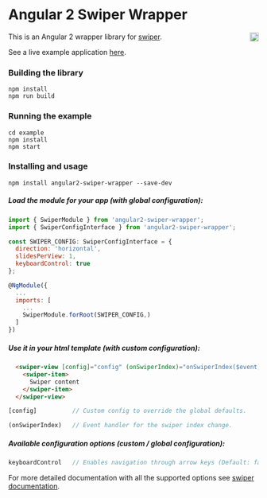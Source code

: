 # Angular 2 Swiper Wrapper

<a href="https://badge.fury.io/js/angular2-swiper-wrapper"><img src="https://badge.fury.io/js/angular2-swiper-wrapper.svg" align="right" alt="npm version" height="18"></a>

This is an Angular 2 wrapper library for [swiper](http://idangero.us/swiper/).

See a live example application <a href="https://zefoy.github.io/angular2-swiper-wrapper/">here</a>.

### Building the library

    npm install
    npm run build

### Running the example

    cd example
    npm install
    npm start

### Installing and usage

    npm install angular2-swiper-wrapper --save-dev

##### Load the module for your app (with global configuration):

```javascript
import { SwiperModule } from 'angular2-swiper-wrapper';
import { SwiperConfigInterface } from 'angular2-swiper-wrapper';

const SWIPER_CONFIG: SwiperConfigInterface = {
  direction: 'horizontal',
  slidesPerView: 1,
  keyboardControl: true
};

@NgModule({
  ...
  imports: [
    ...
    SwiperModule.forRoot(SWIPER_CONFIG,)
  ]
})
```

##### Use it in your html template (with custom configuration):

```html
  <swiper-view [config]="config" (onSwiperIndex)="onSwiperIndex($event)">
    <swiper-item>
      Swiper content
    </swiper-item>
  </swiper-view>
```

```javascript
[config]          // Custom config to override the global defaults.

(onSwiperIndex)   // Event handler for the swiper index change.
```

##### Available configuration options (custom / global configuration):

```javascript
keyboardControl   // Enables navigation through arrow keys (Default: false).

```

For more detailed documentation with all the supported options see [swiper documentation](http://idangero.us/swiper/api/).
